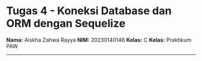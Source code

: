 # Tugas 4 - Koneksi Database dan ORM dengan Sequelize

**Nama:** Aiskha Zahwa Rayya
**NIM:** 20230140146
**Kelas:** C
**Kelas:** Praktikum PAW  

---